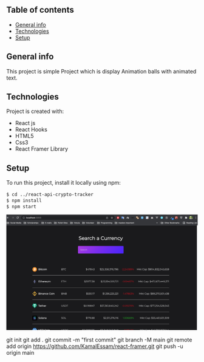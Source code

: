 ## Table of contents
* [General info](#general-info)
* [Technologies](#technologies)
* [Setup](#setup)

## General info
This project is simple Project which is display Animation balls with animated text.
	
## Technologies
Project is created with:
* React js
* React Hooks
* HTML5
* Css3
* React Framer Library


	
## Setup
To run this project, install it locally using npm:

```
$ cd ../react-api-crypto-tracker
$ npm install
$ npm start
```
![Run](https://github.com/KamalEssam/react-api-crypto-tracker/blob/main/img/run.png)



git init
git add .
git commit -m "first commit"
git branch -M main
git remote add origin https://github.com/KamalEssam/react-framer.git
git push -u origin main
